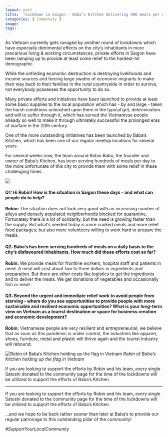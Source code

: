```yaml
---
layout: post
title:  "Lockdown in Saigon - Baba’s Kitchen delivering 400 meals per day for the poor (and how you can support them!)"
categories: [ Community ]
image: 
tags:
---
```

As Vietnam currently gets ravaged by another round of lockdowns which have especially detrimental effects on the city’s inhabitants in more precarious living & working circumstances, private efforts in Saigon have been ramping up to provide at least some relief to the hardest-hit demographic.

While the unfolding economic destruction is destroying livelihoods and income sources and forcing large swaths of economic migrants to make their way back to their families in the rural countryside in order to survive, not everybody possesses the opportunity to do so.

Many private efforts and initiatives have been launched to provide at least some basic supplies to the local population which has - by and large - taken the harsh conditions unleashed upon them in the typical grit, determination and will to suffer through it, which has served the Vietnamese people already so well to make it through ultimately successful the prolonged eras of warfare in the 20th century.

One of the more outstanding initiatives has been launched by Baba’s Kitchen, which has been one of our regular meetup locations for several years.

For several weeks now, the team around Robin Babu, the founder and owner of Baba’s Kitchen, has been serving hundreds of meals per day to the more unfortunate of this city to provide them with some relief in these challenging times.

![](https://bitcoinsaigon.org/assets/images/baba-s-kitchen-delivering-meals-for-the-poor-1.jpg)

#### Q1: Hi Robin! How is the situation in Saigon these days - and what can people do to help?

**Robin:** The situation does not look very good with an increasing number of alleys and densely populated neighborhoods blocked for quarantine. Fortunately there is a lot of solidarity, but the need is growing faster than the supply.
But what’s needed today is more cooked meals and more relief food packages; but also more volunteers willing to work hard to prepare the meals.

#### Q2: Baba’s has been serving hundreds of meals on a daily basis to the city’s disfavoured inhabitants. How much did these efforts cost so far?

**Robin:** We provide meals for frontline workers, hospital staff and patients in need. A meal will cost about two to three dollars in ingredients and preparation. But there are other costs like logistics to get the ingredients and to deliver the meals.
We get donations of vegetables and occasionally fish or meat.

#### Q3: Beyond the urgent and immediate relief work to avoid people from starving - where do you see opportunities to provide people with more sustainable and resilient economic opportunities? What is your long-term view on Vietnam as a tourist destination or space for business creation and economic development?

**Robin:** Vietnamese people are very resilient and entrepreneurial; we believe that as soon as this pandemic is under control, the industries like apparel, shoes, furniture, metal and plastic will thrive again and the tourist industry will rebound.

![Robin of Baba’s Kitchen holding up the flag in Vietnam](https://bitcoinsaigon.org/assets/images/baba-s-kitchen-delivering-meals-for-the-poor-2.jpg)
*Robin of Baba’s Kitchen holding up the flag in Vietnam*

If you are looking to support the efforts by Robin and his team, every single Satoshi donated to the community page for the time of the lockdowns will be utilized to support the efforts of Baba’s Kitchen.

---

If you are looking to support the efforts by Robin and his team, every single Satoshi donated to the community page for the time of the lockdowns will be utilized to support the efforts of Baba’s Kitchen.

...and we hope to be back rather sooner than later at Baba’s to provide our regular patronage to this outstanding pillar of the community!

*\#SupportYourLocalCommunity*